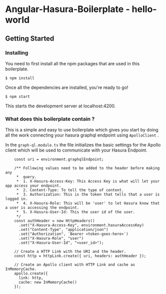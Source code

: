 # Angular-Hasura-Boilerplate - hello-world

## Getting Started

### Installing

You need to first install all the npm packages that are used in this boilerplate.

```
$ npm install
```

Once all the dependencies are installed, you're ready to go!

```
$ npm start
```

This starts the development server at localhost:4200.

### What does this boilerplate contain ?

This is a simple and easy to use boilerplate which gives you start by doing all the work connecting your hasura graphql endpoint using `ApolloClient` .

In the `graph-ql.module.ts` the file initializes the basic settings for the Apollo client which will be used to communicate with your Hasura Endpoint.

```
    const uri = environment.graphqlEndpoint;

    /** Following values need to be added to the header before making any
     *  query.
     *  1. X-Hasura-Access-Key: This Access Key is what will let your app access your endpoint.
     *  2. Content-Type: To tell the type of content.
     *  3. Authorization: This is the token that tells that a user is logged in.
     *  4. X-Hasura-Role: This will be 'user' to let Hasura know that a user is accessing the endpoint.
     *  5. X-Hasura-User-Id: This the user id of the user.
     */
    const authHeader = new HttpHeaders()
      .set("X-Hasura-Access-Key", environment.hasuraAccessKey)
      .set("Content-Type", "application/json")
      .set("Authorization", `Bearer <token-goes-here>`)
      .set("X-Hasura-Role", "user")
      .set("X-Hasura-User-Id", "<user_id>");

    // Create a HTTP Link with the URI and the header.
    const http = httpLink.create({ uri, headers: authHeader });

    // Create an Apollo client with HTTP Link and cache as InMemoryCache.
    apollo.create({
      link: http,
      cache: new InMemoryCache()
    });
```
